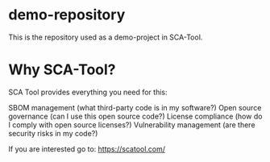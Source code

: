 # demo-repository
This is the repository used as a demo-project in SCA-Tool.

# Why SCA-Tool?
SCA Tool provides everything you need for this:

SBOM management (what third-party code is in my software?)
Open source governance (can I use this open source code?)
License compliance (how do I comply with open source licenses?)
Vulnerability management (are there security risks in my code?)

If you are interested go to: https://scatool.com/